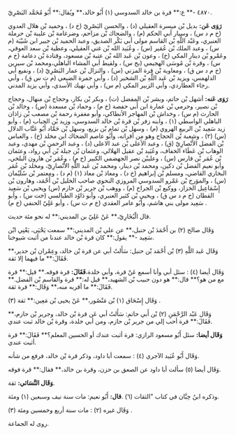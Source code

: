 ٤٨٧٠ -** ع:** قرة بن خالد السدوسي (١) أَبُو خالد،** ويُقال:** أَبُو مُحَمَّد البَصْرِيّ.

**رَوَى عَن:** بديل بْن ميسرة العقيلي (د) ، والحسن البَصْرِيّ (خ د) ، وحميد بْن هلال العدوي (خ م د س) ، وسيار أبي الحكم (م) ، والضحاك بْن مزاحم، وضرغامة بْن عليبة بْن حرملة العنبري، وعَبْد اللَّهِ بْن القاسم مولى أبي بَكْر الصديق، وعبد الحميد بْن جبير ابن شَيْبَة (م س) ، وعبد الملك بْن عُمَير (س) ، وعُبَيد الله بْن غني العقيلي، وعطية بْن سعد العوفي، وعَمْرو بْن دينار المكي (خ) ، وعون بْن عَبد الله بْن عتبة بْن مسعود، وقتادة بْن دعامة (خ م س) ، وقرة بْن مُوسَى الهجيمي (بخ س) ، ولقيط أبي المشاء الباهلي،ومحمد بْن سيرين (خ م د س ق) ، ومعاوية بْن قرة المزني (س) ، والنزال بْن عمار البَصْرِيّ (د) ، ونفيع أبي الدلهمس، ويزيد بْن عَبد اللَّهِ بْن الشخير (د) ، وأبي جمرة الضبعي (م ت س ق) ، وأبي رجاء العطاردي، وأبي الزبير المكي (م س) ، وأبي نهيك الأسدي، وأبي يزيد المدني.

**رَوَى عَنه:** أشهل بْن حاتم، وبشر بْن المفضل (ت) ، وبكر بْن بكار، وحجاج بْن منهال، وحجاج بْن نصير، وحرمي بْن عمارة ابن أَبي حفصة (خ م) ، وحماد بْن مسعدة (س) ، وخالد بْن الحارث (م س) ، وخداش بْن المهاجر الأنطاكي، وأبو مغفرة رحمة بْن مصعب بْن زاذان الباهلي الواسطي (١) ، وابنه زفر بْن قرة بْن خالد السدوسي، وزيد بْن الحباب (م) ، وأبو زيد سَعِيد بْن الربيع الهروي (م) ، وسهل بْن تمام بْن بزيع، وسهل بْن حَمَّاد أَبُو عَتَّاب الدلال (س) (٢) ، وشعبة بْن الحجاج وهو من أقرانه، وأَبُو عاصم الضحاك ابن مخلد (خ) ، والعباس بْن الفضل الأَنْصارِيّ (ق) ، وعبد الأعلى بْن عبد الاعلى (د) ، وعبد الرحمن بْن مهدي، وعبد الوهاب بْن عَطَاء الخفاف، وعُبَيد بْن عقيل الهلالي، وعثمان بْن جبلة بْن أَبي رواد، وعثمان بْن عُمَر بْن فارس (س) ، وعليبْن نصر الجهضمي الكبير (خ م) ، وعُمَر بْن هارون البلخي، وأبو نعيم الفضل بْن دكين، ومحمد بْن دينار، ومحمد بْن عَبد اللَّهِ الأَنْصارِيّ، ومخلد بْن عُمَر البخاري القاضي، ومسلم بْن إبراهيم (خ د) ، ومعاذ بْن معاذ (١) (م د) ، ومعتمر بْن سُلَيْمان (س) ، والمؤرج بْن عَمْرو السدوسي المروزي النحوي صاحب الخليل بْن أَحْمَد، وهارون بْن إِسْمَاعِيل الخزاز، ووكيع بْن الجراح (م) ، ووهب بْن جرير بْن حازم (س) ويحيى بْن سَعِيد القطان (خ م د س ق) ، ويحيى بْن كثير العنبري، وأبو دَاوُد الطيالسي (خت س) ، وأبو سَعِيد مولى بني هاشم، وأَبُو عامر العقدي (خ م ت س) ، وأبو عَلِيّ الحنفي (خ م) .

قال الْبُخَارِيّ،** عَنْ عَلِيّ بن المديني:** له نحو مئة حديث.

وَقَال صالح (٢) بن أَحْمَدَ بْن حنبل،** عن علي بْن المديني:** سمعت يَحْيَى، يَعْنِي ابْن سَعِيد -** يقول:** كان قرة بْن خالد عندنا من أثبت شيوخنا.

وَقَال عَبد اللَّهِ (٣) بْن أَحْمَد بْن حنبل: سَأَلتُ أبي عن قرة بْن خالد، وعِمْران بْن حدير،** فَقَالَ:** ما فيهما إلا ثقة.

وَقَال أيضا (٤) : سئل أبي وأنا أسمع عَنْ قرة، وأبي خلدة،**فَقَالَ:** قرة فوقه.** قيل:** قرة مع من هو؟** قال:** هو دون حبيب بْن الشهيد،** قيل له:** قرة والقاسم بْن الفضل.** فَقَالَ:** ما أقربه منه،** وَقَال:** قرة ثقة.

وَقَال إِسْحَاق (١) بْن مَنْصُور،** عَنْ يحيى بْن مَعِين:** ثقة (٣) .

وَقَال عَبْد الرَّحْمَنِ (٢) بْن أَبي حاتم: سَأَلتُ أبي عَن قرة بْن خالد، وجرير بْن حازم،** فَقَالَ:** قرة أحب إلي من جرير بْن حازم، ومن أبي خلدة، وقرة بْن خالد ثبت عندي.

**وَقَال أيضا:** سئل أَبُو مسعود الرازي: قرة أثبت عندك أو الحسين المعلم؟** فَقَالَ:** قرة أثبت عندي.

وَقَال أَبُو عُبَيد الآجري (٤) : سمعت أبا داود، وذكر قرة بْن خالد، فرفع من شأنه.

وَقَال أيضا (٥) سألت أبا داود عن الصعق بن حزن، وقرة بن خالد،** فقال:** قرة فوقه.

**وَقَال النَّسَائي:** ثقة.

وذكره ابنُ حِبَّان في كتاب "الثقات (٦) .**قال:** أَبُو نعيم: مات سنة نيف وسبعين (١) ومئة.

وَقَال غيره (٢) : مات سنة أربع وخمسين ومئة (٣) .

روى له الجماعة.